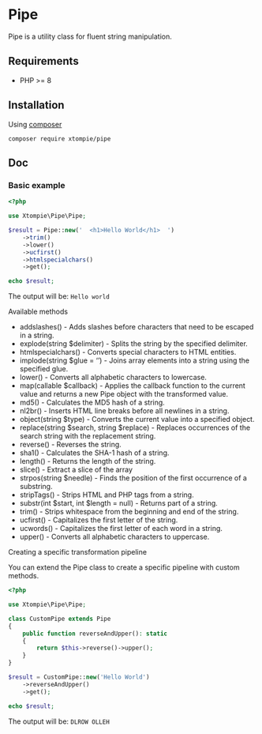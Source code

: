 # Pipe

Pipe is a utility class for fluent string manipulation.

## Requirements

- PHP >= 8

## Installation

Using [composer](https://getcomposer.org)

```shell
composer require xtompie/pipe
```

## Doc

### Basic example

```php
<?php

use Xtompie\Pipe\Pipe;

$result = Pipe::new('  <h1>Hello World</h1>  ')
    ->trim()
    ->lower()
    ->ucfirst()
    ->htmlspecialchars()
    ->get();

echo $result;
```

The output will be: `Hello world`

Available methods

- addslashes() - Adds slashes before characters that need to be escaped in a string.
- explode(string $delimiter) - Splits the string by the specified delimiter.
- htmlspecialchars() - Converts special characters to HTML entities.
- implode(string $glue = ‘’) - Joins array elements into a string using the specified glue.
- lower() - Converts all alphabetic characters to lowercase.
- map(callable $callback) - Applies the callback function to the current value and returns a new Pipe object with the transformed value.
- md5() - Calculates the MD5 hash of a string.
- nl2br() - Inserts HTML line breaks before all newlines in a string.
- object(string $type) - Converts the current value into a specified object.
- replace(string $search, string $replace) - Replaces occurrences of the search string with the replacement string.
- reverse() - Reverses the string.
- sha1() - Calculates the SHA-1 hash of a string.
- length() - Returns the length of the string.
- slice() - Extract a slice of the array
- strpos(string $needle) - Finds the position of the first occurrence of a substring.
- stripTags() - Strips HTML and PHP tags from a string.
- substr(int $start, int $length = null) - Returns part of a string.
- trim() - Strips whitespace from the beginning and end of the string.
- ucfirst() - Capitalizes the first letter of the string.
- ucwords() - Capitalizes the first letter of each word in a string.
- upper() - Converts all alphabetic characters to uppercase.

Creating a specific transformation pipeline

You can extend the Pipe class to create a specific pipeline with custom methods.

```php
<?php

use Xtompie\Pipe\Pipe;

class CustomPipe extends Pipe
{
    public function reverseAndUpper(): static
    {
        return $this->reverse()->upper();
    }
}

$result = CustomPipe::new('Hello World')
    ->reverseAndUpper()
    ->get();

echo $result;
```

The output will be: `DLROW OLLEH`
